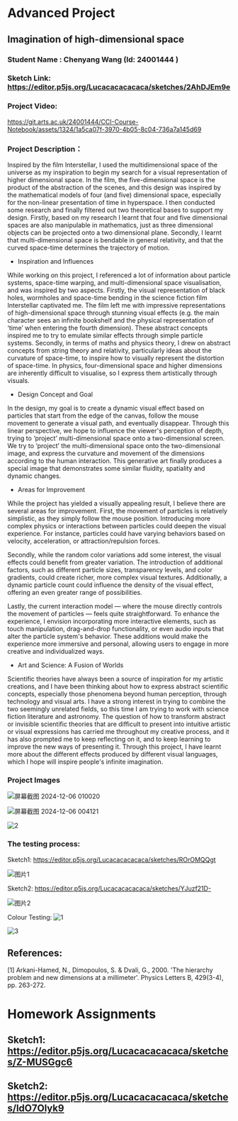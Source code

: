 # Advanced Project
## Imagination of high-dimensional space
### Student Name : Chenyang Wang (Id: 24001444 )
### Sketch Link: https://editor.p5js.org/Lucacacacacaca/sketches/2AhDJEm9e
### Project Video: 

https://git.arts.ac.uk/24001444/CCI-Course-Notebook/assets/1324/1a5ca07f-3970-4b05-8c04-736a7a145d69


### Project Description：

Inspired by the film Interstellar, I used the multidimensional space of the universe as my inspiration to begin my search for a visual representation of higher dimensional space. In the film, the five-dimensional space is the product of the abstraction of the scenes, and this design was inspired by the mathematical models of four (and five) dimensional space, especially for the non-linear presentation of time in hyperspace. I then conducted some research and finally filtered out two theoretical bases to support my design. Firstly, based on my research I learnt that four and five dimensional spaces are also manipulable in mathematics, just as three dimensional objects can be projected onto a two dimensional plane. Secondly, I learnt that multi-dimensional space is bendable in general relativity, and that the curved space-time determines the trajectory of motion.

* Inspiration and Influences
  
While working on this project, I referenced a lot of information about particle systems, space-time warping, and multi-dimensional space visualisation, and was inspired by two aspects. Firstly, the visual representation of black holes, wormholes and space-time bending in the science fiction film Interstellar captivated me. The film left me with impressive representations of high-dimensional space through stunning visual effects (e.g. the main character sees an infinite bookshelf and the physical representation of ‘time’ when entering the fourth dimension). These abstract concepts inspired me to try to emulate similar effects through simple particle systems. Secondly, in terms of maths and physics theory, I drew on abstract concepts from string theory and relativity, particularly ideas about the curvature of space-time, to inspire how to visually represent the distortion of space-time. In physics, four-dimensional space and higher dimensions are inherently difficult to visualise, so I express them artistically through visuals.


* Design Concept and Goal
  
In the design, my goal is to create a dynamic visual effect based on particles that start from the edge of the canvas, follow the mouse movement to generate a visual path, and eventually disappear. Through this linear perspective, we hope to influence the viewer's perception of depth, trying to ‘project’ multi-dimensional space onto a two-dimensional screen. We try to ‘project’ the multi-dimensional space onto the two-dimensional image, and express the curvature and movement of the dimensions according to the human interaction. This generative art finally produces a special image that demonstrates some similar fluidity, spatiality and dynamic changes.

* Areas for Improvement
  
While the project has yielded a visually appealing result, I believe there are several areas for improvement. First, the movement of particles is relatively simplistic, as they simply follow the mouse position. Introducing more complex physics or interactions between particles could deepen the visual experience. For instance, particles could have varying behaviors based on velocity, acceleration, or attraction/repulsion forces.

Secondly, while the random color variations add some interest, the visual effects could benefit from greater variation. The introduction of additional factors, such as different particle sizes, transparency levels, and color gradients, could create richer, more complex visual textures. Additionally, a dynamic particle count could influence the density of the visual effect, offering an even greater range of possibilities.

Lastly, the current interaction model — where the mouse directly controls the movement of particles — feels quite straightforward. To enhance the experience, I envision incorporating more interactive elements, such as touch manipulation, drag-and-drop functionality, or even audio inputs that alter the particle system's behavior. These additions would make the experience more immersive and personal, allowing users to engage in more creative and individualized ways.

* Art and Science: A Fusion of Worlds
  
Scientific theories have always been a source of inspiration for my artistic creations, and I have been thinking about how to express abstract scientific concepts, especially those phenomena beyond human perception, through technology and visual arts. I have a strong interest in trying to combine the two seemingly unrelated fields, so this time I am trying to work with science fiction literature and astronomy. The question of how to transform abstract or invisible scientific theories that are difficult to present into intuitive artistic or visual expressions has carried me throughout my creative process, and it has also prompted me to keep reflecting on it, and to keep learning to improve the new ways of presenting it. Through this project, I have learnt more about the different effects produced by different visual languages, which I hope will inspire people's infinite imagination.


### Project Images 
![屏幕截图 2024-12-06 010020](https://git.arts.ac.uk/24001444/CCI-Course-Notebook/assets/1324/79d559dc-d301-44be-8a4b-84d62ab02dd8)

![屏幕截图 2024-12-06 004121](https://git.arts.ac.uk/24001444/CCI-Course-Notebook/assets/1324/2dca017a-fadd-446f-8124-e56dcd67d637)

![2](https://git.arts.ac.uk/24001444/CCI-Course-Notebook/assets/1324/50d6b701-958d-4489-bcc2-599745b100a3)


### The testing process:

Sketch1:  https://editor.p5js.org/Lucacacacacaca/sketches/ROrOMQQgt

![图片1](https://git.arts.ac.uk/24001444/CCI-Course-Notebook/assets/1324/3dcd28e1-4bb6-42e4-9c4d-77034afc68e7)

Sketch2:  https://editor.p5js.org/Lucacacacacaca/sketches/YJuzf21D-

![图片2](https://git.arts.ac.uk/24001444/CCI-Course-Notebook/assets/1324/318c6278-67d0-4af3-a687-00c24f7f21eb)

Colour Testing:
![1](https://git.arts.ac.uk/24001444/CCI-Course-Notebook/assets/1324/4404a047-86ce-4b50-8075-ece6c1758a16)

![3](https://git.arts.ac.uk/24001444/CCI-Course-Notebook/assets/1324/881791be-d060-4ccc-a24f-a2f277b4fb1e)


## References: 

[1] Arkani-Hamed, N., Dimopoulos, S. & Dvali, G., 2000. 'The hierarchy problem and new dimensions at a millimeter'. Physics Letters B, 429(3-4), pp. 263-272.


# Homework Assignments
## Sketch1: https://editor.p5js.org/Lucacacacacaca/sketches/Z-MUSGgc6
## Sketch2: https://editor.p5js.org/Lucacacacacaca/sketches/ldO7Olyk9
